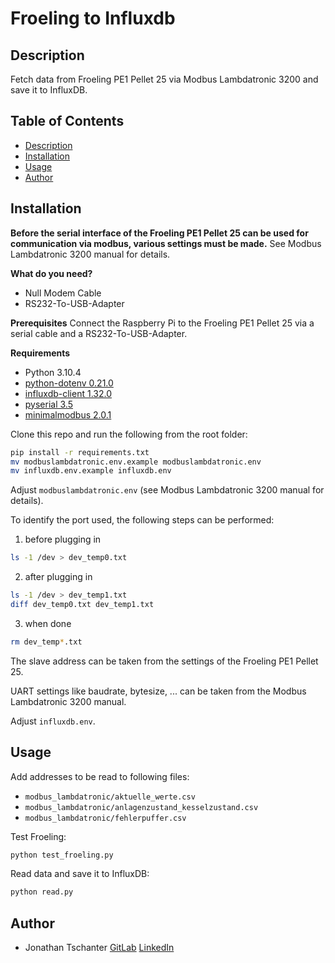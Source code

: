 # Froeling to Influxdb

## Description

Fetch data from Froeling PE1 Pellet 25 via Modbus Lambdatronic 3200 and save it to InfluxDB.

## Table of Contents

* [Description](#description)
* [Installation](#installation)
* [Usage](#usage)
* [Author](#author)

## Installation

**Before the serial interface of the Froeling PE1 Pellet 25 can be used for communication via modbus, various settings must be made.** See Modbus Lambdatronic 3200 manual for details.

**What do you need?**
- Null Modem Cable
- RS232-To-USB-Adapter

**Prerequisites**
Connect the Raspberry Pi to the Froeling PE1 Pellet 25 via a serial cable and a RS232-To-USB-Adapter.

**Requirements**
- Python 3.10.4
- [python-dotenv 0.21.0](https://pypi.org/project/python-dotenv/)
- [influxdb-client 1.32.0](https://pypi.org/project/influxdb-client/)
- [pyserial 3.5](https://pypi.org/project/pyserial/)
- [minimalmodbus 2.0.1](https://pypi.org/project/minimalmodbus/)

Clone this repo and run the following from the root folder:
```bash
pip install -r requirements.txt
mv modbuslambdatronic.env.example modbuslambdatronic.env
mv influxdb.env.example influxdb.env
```

Adjust `modbuslambdatronic.env` (see Modbus Lambdatronic 3200 manual for details).

To identify the port used, the following steps can be performed:
1. before plugging in
```bash
ls -1 /dev > dev_temp0.txt
```
2. after plugging in
```bash
ls -1 /dev > dev_temp1.txt
diff dev_temp0.txt dev_temp1.txt
```
3. when done
```bash
rm dev_temp*.txt
```

The slave address can be taken from the settings of the Froeling PE1 Pellet 25.

UART settings like baudrate, bytesize, ... can be taken from the Modbus Lambdatronic 3200 manual.

Adjust `influxdb.env`.

## Usage

Add addresses to be read to following files:
- `modbus_lambdatronic/aktuelle_werte.csv`
- `modbus_lambdatronic/anlagenzustand_kesselzustand.csv`
- `modbus_lambdatronic/fehlerpuffer.csv`

Test Froeling:
```bash
python test_froeling.py
```

Read data and save it to InfluxDB:
```bash
python read.py
```

## Author

- Jonathan Tschanter [GitLab](https://gitlab.com/jmtw) [LinkedIn](https://de.linkedin.com/in/jonathan-tschanter)
